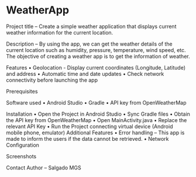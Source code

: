 # WeatherApp

Project title – Create a simple weather application that displays current weather information for the current location. 

Description – By using the app, we can get the weather details of the current location such as humidity, pressure, temperature, wind speed, etc. The objective of creating a weather app is to get the information of weather. 

Features
•	Geolocation - Display current coordinates (Longitude, Latitude) and address
•	Automatic time and date updates
•	Check network connectivity before launching the app

Prerequisites

Software used 
•	Android Studio
•	Gradle
•	API key from OpenWeatherMap

Installation
•	Open the Project in Android Studio
•	Sync Gradle files
•	Obtain the API key from OpenWeatherMap
•	Open MainActivity.java
•	Replace the relevant API Key
•	Run the Project connecting virtual device (Android mobile phone, emulator)
Additional Features
•	Error handling – This app is made to inform the users if the data cannot be retrieved.
•	Network Configuration

Screenshots

Contact
Author – Salgado MGS
